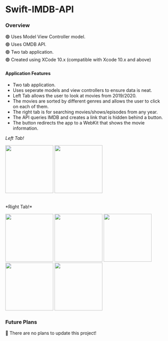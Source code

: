 # Swift-IMDB-API
### Overview ###

🟢 Uses Model View Controller model.<br>
🟢 Uses OMDB API. <br>
🟢 Two tab application. <br>
🟢 Created using XCode 10.x (compatible with Xcode 10.x and above) <br>

#### Application Features ####
* Two tab application. <br>
* Uses seperate models and view controllers to ensure data is neat. <br>
* Left Tab allows the user to look at movies from 2019/2020. <br>
* The movies are sorted by different genres and allows the user to click on each of them. <br>
* The right tab is for searching movies/shows/episodes from any year. <br>
* The API queries IMDB and creates a link that is hidden behind a button. <br>
* The button redirects the app to a WebKit that shows the movie information. <br>

_Left Tab!_
<p float="left">
 <img src = "https://user-images.githubusercontent.com/96930484/149849134-c1cfeed4-fcb0-4942-bf1e-870fcc658a33.png " width = "150" />
 <img src = "https://user-images.githubusercontent.com/96930484/149849246-2d866aa0-ddcc-4f59-ac1f-484ffdd1892c.png" width = "150" />
</p>
<br>
*Right Tab!*
<p float="left">
  <img src = "https://user-images.githubusercontent.com/96930484/149849713-016d9be3-4452-4462-b160-afad3576db36.png" width = "150" />
  <img src = "https://user-images.githubusercontent.com/96930484/149849757-3df82904-ff1d-4a97-ae9a-c5cf3272ef9e.png" width = "150" />
  <img src = "https://user-images.githubusercontent.com/96930484/149849786-f409a684-9908-4dba-91f7-5900dcf2d9fd.png" width = "150" />
  <img src = "https://user-images.githubusercontent.com/96930484/149849820-d70128a9-5d26-4d4f-bbfe-1386db443768.png" width = "150" />
  <img src = "https://user-images.githubusercontent.com/96930484/149849878-950c311f-ff60-4479-8bc0-f549d24603b8.png" width = "150" />
</p>

### Future Plans ###
🌟 There are no plans to update this project! <br> 

